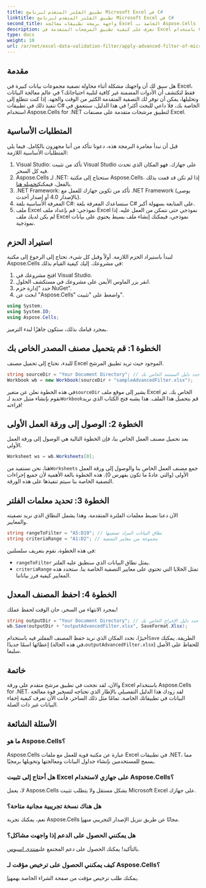 ```yaml
---
title: تطبيق الفلتر المتقدم لبرنامج Microsoft Excel في C#
linktitle: تطبيق الفلتر المتقدم لبرنامج Microsoft Excel في C#
second_title: واجهة برمجة تطبيقات معالجة Excel الخاصة بـ Aspose.Cells .NET
description: تعرف على كيفية تطبيق المرشحات المتقدمة في Excel باستخدام C# وAspose.Cells. يتضمن دليلًا خطوة بخطوة لسهولة التنفيذ.
type: docs
weight: 10
url: /ar/net/excel-data-validation-filter/apply-advanced-filter-of-microsoft-excel-in-csharp/
---
```

## مقدمة

هل سبق لك أن واجهتك مشكلة أثناء محاولة تصفية مجموعات بيانات كبيرة في Excel، فقط لتكتشف أن الأدوات المضمنة غير كافية لتلبية احتياجاتك؟ في عالم معالجة البيانات وتحليلها، يمكن أن توفر لك التصفية المتقدمة الكثير من الوقت والجهد. إذا كنت تتطلع إلى تنفيذ ذلك في تطبيقات C# الخاصة بك، فلا داعي للبحث أكثر! في هذا الدليل، سنتعمق في استخدام Aspose.Cells for .NET لتطبيق مرشحات متقدمة على مصنفات Excel. 

## المتطلبات الأساسية

قبل أن نبدأ مغامرة البرمجة هذه، دعونا نتأكد من أننا مجهزون بالكامل. فيما يلي المتطلبات الأساسية اللازمة:

1. Visual Studio: تأكد من تثبيت Visual Studio على جهازك. فهو المكان الذي تحدث فيه كل السحر.
2.  Aspose.Cells لـ .NET: ستحتاج إلى مكتبة Aspose.Cells. إذا لم تكن قد قمت بذلك بالفعل، فيمكنك[تحميله هنا](https://releases.aspose.com/cells/net/).
3. .NET Framework: تأكد من تكوين جهازك للعمل مع .NET Framework (يوصى بالإصدار 4.0 أو إصدار أحدث).
4. المعرفة الأساسية بلغة C#: ستساعدك المعرفة بلغة C# على المتابعة بسهولة أكبر.
5. ملف Excel نموذجي: قم بإعداد ملف Excel نموذجي حتى نتمكن من العمل عليه. إذا لم يكن لديك ملف Excel نموذجي، فيمكنك إنشاء ملف بسيط يحتوي على بيانات نموذجية.

## استيراد الحزم

لنبدأ باستيراد الحزم اللازمة. أولاً وقبل كل شيء، تحتاج إلى الرجوع إلى مكتبة Aspose.Cells في مشروعك. إليك كيفية القيام بذلك:

1. افتح مشروعك في Visual Studio.
2. انقر بزر الماوس الأيمن على مشروعك في مستكشف الحلول.
3. حدد "إدارة حزم NuGet".
4. ابحث عن "Aspose.Cells" واضغط على "تثبيت".

```csharp
using System;
using System.IO;
using Aspose.Cells;
```

بمجرد قيامك بذلك، ستكون جاهزًا لبدء الترميز.


## الخطوة 1: قم بتحميل مصنف المصدر الخاص بك

للبدء، نحتاج إلى تحميل مصنف Excel الموجود حيث تريد تطبيق المرشح.

```csharp
string sourceDir = "Your Document Directory"; // حدد دليل المستند الخاص بك
Workbook wb = new Workbook(sourceDir + "sampleAdvancedFilter.xlsx");
```

 في هذه الخطوة نعلن عن متغير`sourceDir` يشير إلى موقع ملف Excel الخاص بك. ثم نقوم بإنشاء مثيل جديد لـ`Workbook`قم بتحميل هذا الملف. هذا يشبه فتح الكتاب الذي نريد قراءته!

## الخطوة 2: الوصول إلى ورقة العمل الأولى

بعد تحميل مصنف العمل الخاص بنا، فإن الخطوة التالية هي الوصول إلى ورقة العمل الأولى.

```csharp
Worksheet ws = wb.Worksheets[0];
```

 هنا، نحن نستفيد من`Worksheets` جمع مصنف العمل الخاص بنا والوصول إلى ورقة العمل الأولى (والتي عادةً ما تكون بفهرس 0). هذه الخطوة بالغة الأهمية لأن جميع إجراءات التصفية الخاصة بنا سيتم تنفيذها على هذه الورقة.

## الخطوة 3: تحديد معلمات الفلتر

الآن دعنا نضبط معلمات الفلترة المتقدمة. وهذا يشمل النطاق الذي نريد تصفيته والمعايير.

```csharp
string rangeToFilter = "A5:D19"; // نطاق البيانات المراد تصفيتها
string criteriaRange = "A1:D2"; // مجموعة من معايير التصفية
```

في هذه الخطوة، نقوم بتعريف سلسلتين: 
- `rangeToFilter` يمثل نطاق البيانات الذي سنطبق عليه الفلتر.
- `criteriaRange` تمثل الخلايا التي تحتوي على معايير التصفية الخاصة بنا. ستحدد هذه المعايير كيفية فرز بياناتنا.

## الخطوة 4: احفظ المصنف المعدل

بمجرد الانتهاء من السحر، حان الوقت لحفظ عملك!

```csharp
string outputDir = "Your Document Directory"; // حدد دليل الإخراج الخاص بك
wb.Save(outputDir + "outputAdvancedFilter.xlsx", SaveFormat.Xlsx);
```

أخيرًا، نحدد المكان الذي نريد حفظ المصنف المفلتر فيه باستخدام`Save` الطريقة. يمكنك إعطائها اسمًا جديدًا (في هذه الحالة،`outputAdvancedFilter.xlsx`) للحفاظ على الأصل سليما.

## خاتمة

والآن، لقد نجحت في تطبيق مرشح متقدم على ورقة Excel باستخدام Aspose.Cells for .NET. لقد زودك هذا الدليل التفصيلي بالإطار الذي تحتاجه لتسخير قوة معالجة البيانات في تطبيقاتك الخاصة. تمامًا مثل ذلك الساحر، فأنت الآن تعرف كيفية إخفاء البيانات غير ذات الصلة.

## الأسئلة الشائعة

### ما هو Aspose.Cells؟
Aspose.Cells عبارة عن مكتبة قوية للعمل مع ملفات Excel في تطبيقات .NET، مما يسمح للمستخدمين بإنشاء جداول البيانات ومعالجتها وتحويلها برمجيًا.

### هل أحتاج إلى تثبيت Excel على جهازي لاستخدام Aspose.Cells؟
لا، يعمل Aspose.Cells بشكل مستقل ولا يتطلب تثبيت Microsoft Excel على جهازك.

### هل هناك نسخة تجريبية مجانية متاحة؟
 نعم، يمكنك تجربة Aspose.Cells مجانًا عن طريق تنزيل الإصدار التجريبي من[هنا](https://releases.aspose.com/).

### هل يمكنني الحصول على الدعم إذا واجهت مشاكل؟
بالتأكيد! يمكنك الحصول على دعم المجتمع على[منتدى اسبوس](https://forum.aspose.com/c/cells/9).

### كيف يمكنني الحصول على ترخيص مؤقت لـ Aspose.Cells؟
 يمكنك طلب ترخيص مؤقت من صفحة الشراء الخاصة بهم[هنا](https://purchase.aspose.com/temporary-license/). 